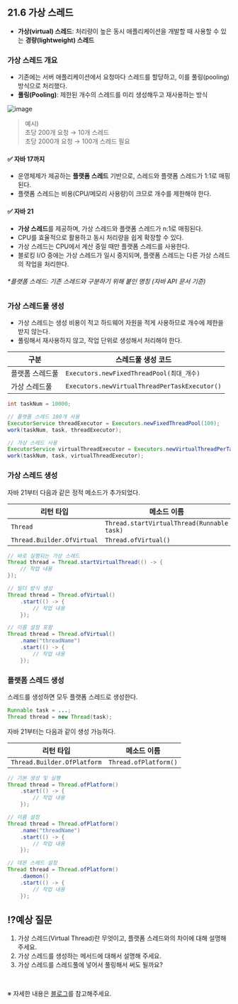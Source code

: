 ## 21.6 가상 스레드

- **가상(virtual) 스레드**: 처리량이 높은 동시 애플리케이션을 개발할 때 사용할 수 있는 **경량(lightweight) 스레드**

### 가상 스레드 개요

- 기존에는 서버 애플리케이션에서 요청마다 스레드를 할당하고, 이를 풀링(pooling) 방식으로 처리했다.
- **풀링(Pooling)**: 제한된 개수의 스레드를 미리 생성해두고 재사용하는 방식

![image](https://github.com/user-attachments/assets/2fca219f-d66c-4021-ad61-47789b11c311)


> 예시)  
> 초당 200개 요청 → 10개 스레드  
> 초당 2000개 요청 → 100개 스레드 필요

#### ✅ 자바 17까지
- 운영체제가 제공하는 **플랫폼 스레드** 기반으로, 스레드와 플랫폼 스레드가 1:1로 매핑된다.
- 플랫폼 스레드는 비용(CPU/메모리 사용량)이 크므로 개수를 제한해야 한다.

#### ✅ 자바 21
- **가상 스레드**를 제공하며, 가상 스레드와 플랫폼 스레드가 n:1로 매핑된다.
- CPU를 효율적으로 활용하고 동시 처리량을 쉽게 확장할 수 있다.
- 가상 스레드는 CPU에서 계산 중일 때만 플랫폼 스레드를 사용한다.
- 블로킹 I/O 중에는 가상 스레드가 일시 중지되며, 플랫폼 스레드는 다른 가상 스레드의 작업을 처리한다.

###### *플랫폼 스레드: 기존 스레드와 구분하기 위해 붙인 명칭 (자바 API 문서 기준)

### 가상 스레드풀 생성

- 가상 스레드는 생성 비용이 적고 하드웨어 자원을 적게 사용하므로 개수에 제한을 받지 않는다.
- 풀링해서 재사용하지 않고, 작업 단위로 생성해서 처리해야 한다.

| 구분             | 스레드풀 생성 코드 |
|------------------|---------------------|
| 플랫폼 스레드풀   | `Executors.newFixedThreadPool(최대_개수)` |
| 가상 스레드풀     | `Executors.newVirtualThreadPerTaskExecutor()` |

```java
int taskNum = 10000;

// 플랫폼 스레드 100개 사용
ExecutorService threadExecutor = Executors.newFixedThreadPool(100);
work(taskNum, task, threadExecutor);

// 가상 스레드 사용
ExecutorService virtualThreadExecutor = Executors.newVirtualThreadPerTaskExecutor();
work(taskNum, task, virtualThreadExecutor);
```

### 가상 스레드 생성

자바 21부터 다음과 같은 정적 메소드가 추가되었다.

| 리턴 타입                 | 메소드 이름 |
|--------------------------|-------------|
| `Thread`                 | `Thread.startVirtualThread(Runnable task)` |
| `Thread.Builder.OfVirtual` | `Thread.ofVirtual()` |

```java
// 바로 실행되는 가상 스레드
Thread thread = Thread.startVirtualThread(() -> {
    // 작업 내용
});
```

```java
// 빌더 방식 생성
Thread thread = Thread.ofVirtual()
    .start(() -> {
        // 작업 내용
    });
```

```java
// 이름 설정 포함
Thread thread = Thread.ofVirtual()
    .name("threadName")
    .start(() -> {
        // 작업 내용
    });
```

### 플랫폼 스레드 생성

스레드를 생성하면 모두 플랫폼 스레드로 생성한다.

```java
Runnable task = ...;
Thread thread = new Thread(task);
```

자바 21부터는 다음과 같이 생성 가능하다.

| 리턴 타입                 | 메소드 이름        |
|--------------------------|-------------------|
| `Thread.Builder.OfPlatform` | `Thread.ofPlatform()` |

```java
// 기본 생성 및 실행
Thread thread = Thread.ofPlatform()
    .start(() -> {
        // 작업 내용
    });
```

```java
// 이름 설정
Thread thread = Thread.ofPlatform()
    .name("threadName")
    .start(() -> {
        // 작업 내용
    });
```

```java
// 데몬 스레드 설정
Thread thread = Thread.ofPlatform()
    .daemon()
    .start(() -> {
        // 작업 내용
    });
```

## ⁉️예상 질문

1. 가상 스레드(Virtual Thread)란 무엇이고, 플랫폼 스레드와의 차이에 대해 설명해주세요.
2. 가상 스레드를 생성하는 메서드에 대해서 설명해 주세요.
3. 가상 스레드를 스레드풀에 넣어서 풀링해서 써도 될까요?

&nbsp;

※ 자세한 내용은 [블로그](https://mandusitstudy.tistory.com/391)를 참고해주세요.